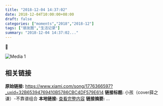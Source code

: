 ```yaml
---
title: "2018-12-04 14:37:02"
date: 2018-12-04T10:00:00+08:00
draft: false
categories: ["moments","2018","2018-12"]
tags: ["朋友圈","生活记录"]
summary: "2018-12-04 14:37:02..."
---
```


🔂

![Media 1](/Moments/photos/2018-12-04/201812041437020.jpg)

## 相关链接

**原始链接:** https://www.xiami.com/song/1776366597?_uxid=32B65394769410B5786CBC4DF579E614
**链接标题:** 小孩（cover薛之谦）-不靠谱组合
**本地链接:** [查看完整内容](/link_content/2018/12/2018-12-04/link_content/)
**链接摘要:** ...

